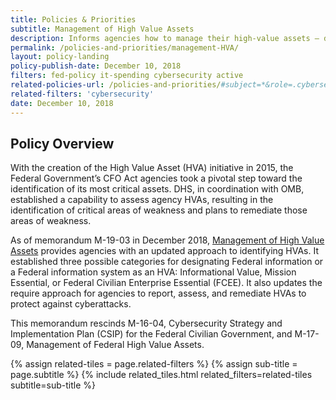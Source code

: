 ```yaml
---
title: Policies & Priorities
subtitle: Management of High Value Assets
description: Informs agencies how to manage their high-value assets — data and information on federal IT systems whose unauthorized disclosure would negatively impact the government.
permalink: /policies-and-priorities/management-HVA/
layout: policy-landing
policy-publish-date: December 10, 2018
filters: fed-policy it-spending cybersecurity active
related-policies-url: /policies-and-priorities/#subject=*&role=.cybersecurity&status=*
related-filters: 'cybersecurity'
date: December 10, 2018
---
```

## Policy Overview ##
With the creation of the High Value Asset (HVA) initiative in 2015, the Federal Government’s CFO Act agencies took a pivotal step toward the identification of its most critical assets. DHS, in coordination with OMB, established a capability to assess agency HVAs, resulting in the identification of critical areas of weakness and plans to remediate those areas of weakness.

As of memorandum M-19-03 in December 2018, [Management of High Value Assets](https://trumpwhitehouse.archives.gov/wp-content/uploads/2018/12/M-19-03.pdf) provides agencies with an updated approach to identifying HVAs. It established three possible categories for designating Federal information or a Federal information system as an HVA: Informational Value, Mission Essential, or Federal Civilian Enterprise Essential (FCEE). It also updates the require approach for agencies to report, assess, and remediate HVAs to protect against cyberattacks.

This memorandum rescinds M-16-04, Cybersecurity Strategy and Implementation Plan (CSIP) for the Federal Civilian Government, and M-17-09, Management of Federal High Value Assets.
&nbsp;

{% assign related-tiles = page.related-filters %}
{% assign sub-title = page.subtitle %}
{% include related_tiles.html  related_filters=related-tiles subtitle=sub-title %}

